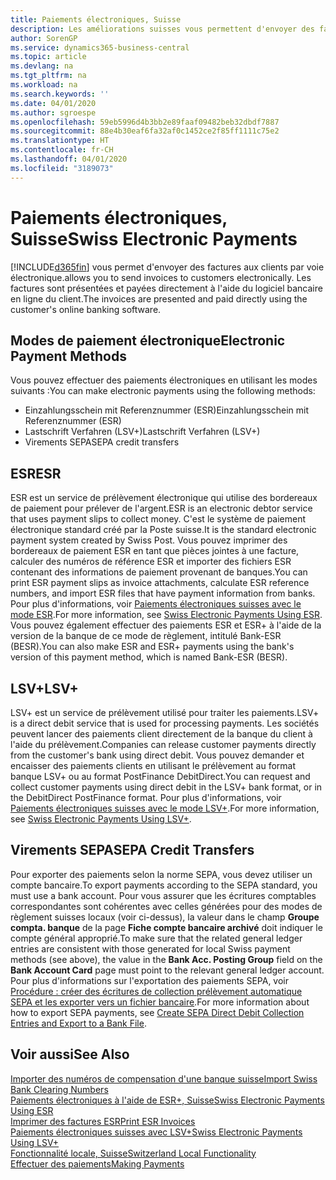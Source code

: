 ```yaml
---
title: Paiements électroniques, Suisse
description: Les améliorations suisses vous permettent d'envoyer des factures aux clients par voie électronique. Les factures sont présentées et payées directement à l'aide du logiciel bancaire en ligne du client.
author: SorenGP
ms.service: dynamics365-business-central
ms.topic: article
ms.devlang: na
ms.tgt_pltfrm: na
ms.workload: na
ms.search.keywords: ''
ms.date: 04/01/2020
ms.author: sgroespe
ms.openlocfilehash: 59eb5996d4b3bb2e89faaf09482beb32dbdf7887
ms.sourcegitcommit: 88e4b30eaf6fa32af0c1452ce2f85ff1111c75e2
ms.translationtype: HT
ms.contentlocale: fr-CH
ms.lasthandoff: 04/01/2020
ms.locfileid: "3189073"
---
```

# <a name="swiss-electronic-payments"></a><span data-ttu-id="9c372-104">Paiements électroniques, Suisse</span><span class="sxs-lookup"><span data-stu-id="9c372-104">Swiss Electronic Payments</span></span>
[!INCLUDE[d365fin](../../includes/d365fin_md.md)] <span data-ttu-id="9c372-105">vous permet d'envoyer des factures aux clients par voie électronique.</span><span class="sxs-lookup"><span data-stu-id="9c372-105">allows you to send invoices to customers electronically.</span></span> <span data-ttu-id="9c372-106">Les factures sont présentées et payées directement à l'aide du logiciel bancaire en ligne du client.</span><span class="sxs-lookup"><span data-stu-id="9c372-106">The invoices are presented and paid directly using the customer's online banking software.</span></span>  

## <a name="electronic-payment-methods"></a><span data-ttu-id="9c372-107">Modes de paiement électronique</span><span class="sxs-lookup"><span data-stu-id="9c372-107">Electronic Payment Methods</span></span>  
<span data-ttu-id="9c372-108">Vous pouvez effectuer des paiements électroniques en utilisant les modes suivants :</span><span class="sxs-lookup"><span data-stu-id="9c372-108">You can make electronic payments using the following methods:</span></span>  

- <span data-ttu-id="9c372-109">Einzahlungsschein mit Referenznummer (ESR)</span><span class="sxs-lookup"><span data-stu-id="9c372-109">Einzahlungsschein mit Referenznummer (ESR)</span></span>  
- <span data-ttu-id="9c372-110">Lastschrift Verfahren (LSV+)</span><span class="sxs-lookup"><span data-stu-id="9c372-110">Lastschrift Verfahren (LSV+)</span></span>  
- <span data-ttu-id="9c372-111">Virements SEPA</span><span class="sxs-lookup"><span data-stu-id="9c372-111">SEPA credit transfers</span></span>  

## <a name="esr"></a><span data-ttu-id="9c372-112">ESR</span><span class="sxs-lookup"><span data-stu-id="9c372-112">ESR</span></span>  
<span data-ttu-id="9c372-113">ESR est un service de prélèvement électronique qui utilise des bordereaux de paiement pour prélever de l'argent.</span><span class="sxs-lookup"><span data-stu-id="9c372-113">ESR is an electronic debtor service that uses payment slips to collect money.</span></span> <span data-ttu-id="9c372-114">C'est le système de paiement électronique standard créé par la Poste suisse.</span><span class="sxs-lookup"><span data-stu-id="9c372-114">It is the standard electronic payment system created by Swiss Post.</span></span> <span data-ttu-id="9c372-115">Vous pouvez imprimer des bordereaux de paiement ESR en tant que pièces jointes à une facture, calculer des numéros de référence ESR et importer des fichiers ESR contenant des informations de paiement provenant de banques.</span><span class="sxs-lookup"><span data-stu-id="9c372-115">You can print ESR payment slips as invoice attachments, calculate ESR reference numbers, and import ESR files that have payment information from banks.</span></span> <span data-ttu-id="9c372-116">Pour plus d'informations, voir [Paiements électroniques suisses avec le mode ESR](how-to-print-esr-invoices.md).</span><span class="sxs-lookup"><span data-stu-id="9c372-116">For more information, see [Swiss Electronic Payments Using ESR](how-to-print-esr-invoices.md).</span></span> <span data-ttu-id="9c372-117">Vous pouvez également effectuer des paiements ESR et ESR+ à l'aide de la version de la banque de ce mode de règlement, intitulé Bank-ESR (BESR).</span><span class="sxs-lookup"><span data-stu-id="9c372-117">You can also make ESR and ESR+ payments using the bank's version of this payment method, which is named Bank-ESR (BESR).</span></span>  

## <a name="lsv"></a><span data-ttu-id="9c372-118">LSV+</span><span class="sxs-lookup"><span data-stu-id="9c372-118">LSV+</span></span>  
<span data-ttu-id="9c372-119">LSV+ est un service de prélèvement utilisé pour traiter les paiements.</span><span class="sxs-lookup"><span data-stu-id="9c372-119">LSV+ is a direct debit service that is used for processing payments.</span></span> <span data-ttu-id="9c372-120">Les sociétés peuvent lancer des paiements client directement de la banque du client à l'aide du prélèvement.</span><span class="sxs-lookup"><span data-stu-id="9c372-120">Companies can release customer payments directly from the customer's bank using direct debit.</span></span> <span data-ttu-id="9c372-121">Vous pouvez demander et encaisser des paiements clients en utilisant le prélèvement au format banque LSV+ ou au format PostFinance DebitDirect.</span><span class="sxs-lookup"><span data-stu-id="9c372-121">You can request and collect customer payments using direct debit in the LSV+ bank format, or in the DebitDirect PostFinance format.</span></span> <span data-ttu-id="9c372-122">Pour plus d'informations, voir [Paiements électroniques suisses avec le mode LSV+](swiss-electronic-payments-using-lsv-.md).</span><span class="sxs-lookup"><span data-stu-id="9c372-122">For more information, see [Swiss Electronic Payments Using LSV+](swiss-electronic-payments-using-lsv-.md).</span></span>  

## <a name="sepa-credit-transfers"></a><span data-ttu-id="9c372-123">Virements SEPA</span><span class="sxs-lookup"><span data-stu-id="9c372-123">SEPA Credit Transfers</span></span>  
<span data-ttu-id="9c372-124">Pour exporter des paiements selon la norme SEPA, vous devez utiliser un compte bancaire.</span><span class="sxs-lookup"><span data-stu-id="9c372-124">To export payments according to the SEPA standard, you must use a bank account.</span></span> <span data-ttu-id="9c372-125">Pour vous assurer que les écritures comptables correspondantes sont cohérentes avec celles générées pour des modes de règlement suisses locaux (voir ci-dessus), la valeur dans le champ **Groupe compta. banque** de la page **Fiche compte bancaire archivé** doit indiquer le compte général approprié.</span><span class="sxs-lookup"><span data-stu-id="9c372-125">To make sure that the related general ledger entries are consistent with those generated for local Swiss payment methods (see above), the value in the **Bank Acc. Posting Group** field on the **Bank Account Card** page must point to the relevant general ledger account.</span></span> <span data-ttu-id="9c372-126">Pour plus d'informations sur l'exportation des paiements SEPA, voir [Procédure : créer des écritures de collection prélèvement automatique SEPA et les exporter vers un fichier bancaire](../../finance-collect-payments-with-sepa-direct-debit.md#creating-sepa-direct-debit-collection-entries-and-export-to-a-bank-file).</span><span class="sxs-lookup"><span data-stu-id="9c372-126">For more information about how to export SEPA payments, see [Create SEPA Direct Debit Collection Entries and Export to a Bank File](../../finance-collect-payments-with-sepa-direct-debit.md#creating-sepa-direct-debit-collection-entries-and-export-to-a-bank-file).</span></span>  

## <a name="see-also"></a><span data-ttu-id="9c372-127">Voir aussi</span><span class="sxs-lookup"><span data-stu-id="9c372-127">See Also</span></span>  
 [<span data-ttu-id="9c372-128">Importer des numéros de compensation d'une banque suisse</span><span class="sxs-lookup"><span data-stu-id="9c372-128">Import Swiss Bank Clearing Numbers</span></span>](how-to-import-swiss-bank-clearing-numbers.md)  
 [<span data-ttu-id="9c372-129">Paiements électroniques à l'aide de ESR+, Suisse</span><span class="sxs-lookup"><span data-stu-id="9c372-129">Swiss Electronic Payments Using ESR</span></span>](swiss-electronic-payments-using-esr.md)  
 [<span data-ttu-id="9c372-130">Imprimer des factures ESR</span><span class="sxs-lookup"><span data-stu-id="9c372-130">Print ESR Invoices</span></span>](how-to-print-esr-invoices.md)  
 [<span data-ttu-id="9c372-131">Paiements électroniques suisses avec LSV+</span><span class="sxs-lookup"><span data-stu-id="9c372-131">Swiss Electronic Payments Using LSV+</span></span>](swiss-electronic-payments-using-lsv-.md)  
 [<span data-ttu-id="9c372-132">Fonctionnalité locale, Suisse</span><span class="sxs-lookup"><span data-stu-id="9c372-132">Switzerland Local Functionality</span></span>](switzerland-local-functionality.md)  
 [<span data-ttu-id="9c372-133">Effectuer des paiements</span><span class="sxs-lookup"><span data-stu-id="9c372-133">Making Payments</span></span>](../../payables-make-payments.md)
